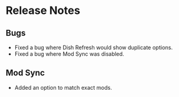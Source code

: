 # Release Notes

## Bugs
- Fixed a bug where Dish Refresh would show duplicate options.
- Fixed a bug where Mod Sync was disabled.

## Mod Sync
- Added an option to match exact mods.